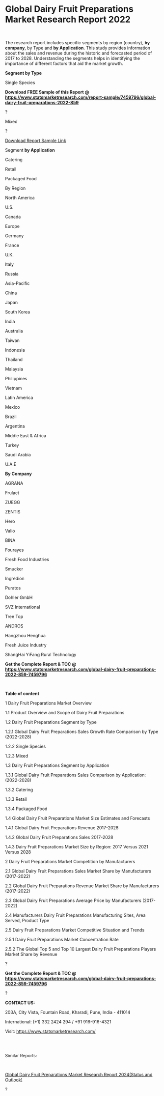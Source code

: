 <h1>Global Dairy Fruit Preparations Market Research Report 2022</h1><br/><p>The research report includes specific segments by region (country), <strong>by company</strong>, by Type and <strong>by Application</strong>. This study provides information about the sales and revenue during the historic and forecasted period of 2017 to 2028. Understanding the segments helps in identifying the importance of different factors that aid the market growth.</p>
 
 
 
 <p><strong>Segment by Type</strong></p>
 
 
 
 <p>Single Species</p>
 
 
 
 <div><b>Download FREE Sample of this Report @ <a href="https://www.statsmarketresearch.com/download-free-sample/7459796/global-dairy-fruit-preparations-2022-859">https://www.statsmarketresearch.com/report-sample/7459796/global-dairy-fruit-preparations-2022-859</a></b></div>
 
 
 
 <p>? </p>
 
 
 
 <p>Mixed</p>
 
 
 
 <p>? </p>
 
 
 
 <p><a href="https://www.statsmarketresearch.com/download-free-sample/7459796/global-dairy-fruit-preparations-2022-859">Download Report Sample Link</a></p>
 
 
 
 <p>Segment <strong>by Application</strong></p>
 
 
 
 <p>Catering</p>
 
 
 
 <p>Retail</p>
 
 
 
 <p>Packaged Food</p>
 
 
 
 <p>By Region</p>
 
 
 
 <p>North America</p>
 
 
 
 <p>U.S.</p>
 
 
 
 <p>Canada</p>
 
 
 
 <p>Europe</p>
 
 
 
 <p>Germany</p>
 
 
 
 <p>France</p>
 
 
 
 <p>U.K.</p>
 
 
 
 <p>Italy</p>
 
 
 
 <p>Russia</p>
 
 
 
 <p>Asia-Pacific</p>
 
 
 
 <p>China</p>
 
 
 
 <p>Japan</p>
 
 
 
 <p>South Korea</p>
 
 
 
 <p>India</p>
 
 
 
 <p>Australia</p>
 
 
 
 <p>Taiwan</p>
 
 
 
 <p>Indonesia</p>
 
 
 
 <p>Thailand</p>
 
 
 
 <p>Malaysia</p>
 
 
 
 <p>Philippines</p>
 
 
 
 <p>Vietnam</p>
 
 
 
 <p>Latin America</p>
 
 
 
 <p>Mexico</p>
 
 
 
 <p>Brazil</p>
 
 
 
 <p>Argentina</p>
 
 
 
 <p>Middle East & Africa</p>
 
 
 
 <p>Turkey</p>
 
 
 
 <p>Saudi Arabia</p>
 
 
 
 <p>U.A.E</p>
 
 
 
 <p><strong>By Company</strong></p>
 
 
 
 <p>AGRANA</p>
 
 
 
 <p>Frulact</p>
 
 
 
 <p>ZUEGG</p>
 
 
 
 <p>ZENTIS</p>
 
 
 
 <p>Hero</p>
 
 
 
 <p>Valio</p>
 
 
 
 <p>BINA</p>
 
 
 
 <p>Fourayes</p>
 
 
 
 <p>Fresh Food Industries</p>
 
 
 
 <p>Smucker</p>
 
 
 
 <p>Ingredion</p>
 
 
 
 <p>Puratos</p>
 
 
 
 <p>Dohler GmbH</p>
 
 
 
 <p>SVZ International</p>
 
 
 
 <p>Tree Top</p>
 
 
 
 <p>ANDROS</p>
 
 
 
 <p>Hangzhou Henghua</p>
 
 
 
 <p>Fresh Juice Industry</p>
 
 
 
 <p>ShangHai YiFang Rural Technology</p>
 
 
 
 <div><b>Get the Complete Report & TOC @ <a href="https://www.statsmarketresearch.com/global-dairy-fruit-preparations-2022-859-7459796">https://www.statsmarketresearch.com/global-dairy-fruit-preparations-2022-859-7459796</a></b></div>
 
 
 
 <p><br />
 
 <b>Table of content</b></p>
 
 
 
 <p>1 Dairy Fruit Preparations Market Overview<br />
 
 1.1 Product Overview and Scope of Dairy Fruit Preparations<br />
 
 1.2 Dairy Fruit Preparations Segment by Type<br />
 
 1.2.1 Global Dairy Fruit Preparations Sales Growth Rate Comparison by Type (2022-2028)<br />
 
 1.2.2 Single Species<br />
 
 1.2.3 Mixed<br />
 
 1.3 Dairy Fruit Preparations Segment by Application<br />
 
 1.3.1 Global Dairy Fruit Preparations Sales Comparison by Application: (2022-2028)<br />
 
 1.3.2 Catering<br />
 
 1.3.3 Retail<br />
 
 1.3.4 Packaged Food<br />
 
 1.4 Global Dairy Fruit Preparations Market Size Estimates and Forecasts<br />
 
 1.4.1 Global Dairy Fruit Preparations Revenue 2017-2028<br />
 
 1.4.2 Global Dairy Fruit Preparations Sales 2017-2028<br />
 
 1.4.3 Dairy Fruit Preparations Market Size by Region: 2017 Versus 2021 Versus 2028<br />
 
 2 Dairy Fruit Preparations Market Competition by Manufacturers<br />
 
 2.1 Global Dairy Fruit Preparations Sales Market Share by Manufacturers (2017-2022)<br />
 
 2.2 Global Dairy Fruit Preparations Revenue Market Share by Manufacturers (2017-2022)<br />
 
 2.3 Global Dairy Fruit Preparations Average Price by Manufacturers (2017-2022)<br />
 
 2.4 Manufacturers Dairy Fruit Preparations Manufacturing Sites, Area Served, Product Type<br />
 
 2.5 Dairy Fruit Preparations Market Competitive Situation and Trends<br />
 
 2.5.1 Dairy Fruit Preparations Market Concentration Rate<br />
 
 2.5.2 The Global Top 5 and Top 10 Largest Dairy Fruit Preparations Players Market Share by Revenue<br />
 
 ? </p>
 
 
 
 <div><b>Get the Complete Report & TOC @ <a href="https://www.statsmarketresearch.com/global-dairy-fruit-preparations-2022-859-7459796">https://www.statsmarketresearch.com/global-dairy-fruit-preparations-2022-859-7459796</a></b></div>
 
 
 
 <p>? </p>
 
 
 
 <p><b>CONTACT US:</b><br />
 
 203A, City Vista, Fountain Road, Kharadi, Pune, India - 411014<br />
 
 International: (+1) 332 2424 294 / +91 916-916-4321<br />
 
 Visit: <a href="https://www.statsmarketresearch.com/">https://www.statsmarketresearch.com/</a><br />
 
 <br />
 
 <br />
 
 Similar Reports:<br />
 
 <br />
 
 <a href="https://www.statsmarketresearch.com/global-dairy-fruit-preparations-2024-495-7937925">Global Dairy Fruit Preparations Market Research Report 2024(Status and Outlook)</a><br />
 
 ? </p>